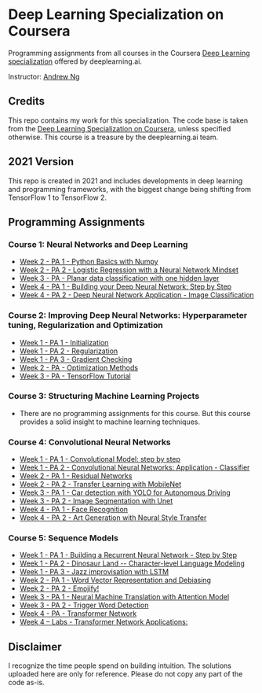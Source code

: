 ﻿# Deep Learning Specialization on Coursera

Programming assignments from all courses in the Coursera [Deep Learning specialization](https://www.coursera.org/specializations/deep-learning) offered by deeplearning.ai.

Instructor: [Andrew Ng](http://www.andrewng.org/)

## Credits

This repo contains my work for this specialization. The code base is taken from the [Deep Learning Specialization on Coursera](https://www.coursera.org/specializations/deep-learning), unless specified otherwise. This course is a treasure by the deeplearning.ai team.

## 2021 Version

This repo is created in 2021 and includes developments in deep learning and programming frameworks, with the biggest change being shifting from TensorFlow 1 to TensorFlow 2.

## Programming Assignments

### Course 1: Neural Networks and Deep Learning

  - [Week 2 - PA 1 - Python Basics with Numpy](https://github.com/pashazgit/coursera-deep-learning-specialization/tree/main/C1%20-%20Neural%20Networks%20and%20Deep%20Learning/Week2/A1%20-%20Python%20Basics%20with%20Numpy)
  - [Week 2 - PA 2 - Logistic Regression with a Neural Network Mindset](https://github.com/pashazgit/coursera-deep-learning-specialization/tree/main/C1%20-%20Neural%20Networks%20and%20Deep%20Learning/Week2/A2%20-%20Logistic%20Regression%20wih%20a%20Neural%20Network%20Mindset)
  - [Week 3 - PA - Planar data classification with one hidden layer](https://github.com/pashazgit/coursera-deep-learning-specialization/tree/main/C1%20-%20Neural%20Networks%20and%20Deep%20Learning/Week3/Planar%20data%20classification%20with%20one%20hidden%20layer)
  - [Week 4 - PA 1 - Building your Deep Neural Network: Step by Step](https://github.com/pashazgit/coursera-deep-learning-specialization/tree/main/C1%20-%20Neural%20Networks%20and%20Deep%20Learning/Week4/A1%20-%20Building%20your%20Deep%20Neural%20Network%20-%20Step%20by%20Step)
  - [Week 4 - PA 2 - Deep Neural Network Application - Image Classification](https://github.com/pashazgit/coursera-deep-learning-specialization/tree/main/C1%20-%20Neural%20Networks%20and%20Deep%20Learning/Week4/A2%20-%20Deep%20Neural%20Network%20Application_%20Image%20Classification)

### Course 2: Improving Deep Neural Networks: Hyperparameter tuning, Regularization and Optimization

  - [Week 1 - PA 1 - Initialization](https://github.com/pashazgit/coursera-deep-learning-specialization/tree/main/C2%20-%20Improving%20Deep%20Neural%20Networks:%20Hyperparameter%20Tuning%2C%20Regularization%20and%20Optimization/Week1/A1%20-%20Initialization)
  - [Week 1 - PA 2 - Regularization](https://github.com/pashazgit/coursera-deep-learning-specialization/tree/main/C2%20-%20Improving%20Deep%20Neural%20Networks:%20Hyperparameter%20Tuning%2C%20Regularization%20and%20Optimization/Week1/A2%20-%20Regularization)
  - [Week 1 - PA 3 - Gradient Checking](https://github.com/pashazgit/coursera-deep-learning-specialization/tree/main/C2%20-%20Improving%20Deep%20Neural%20Networks:%20Hyperparameter%20Tuning%2C%20Regularization%20and%20Optimization/Week1/A3%20-%20Gradient%20Checking)
  - [Week 2 - PA - Optimization Methods](https://github.com/pashazgit/coursera-deep-learning-specialization/tree/main/C2%20-%20Improving%20Deep%20Neural%20Networks:%20Hyperparameter%20Tuning%2C%20Regularization%20and%20Optimization/Week2/Optimization%20Methods)
  - [Week 3 - PA - TensorFlow Tutorial](hhttps://github.com/pashazgit/coursera-deep-learning-specialization/tree/main/C2%20-%20Improving%20Deep%20Neural%20Networks:%20Hyperparameter%20Tuning%2C%20Regularization%20and%20Optimization/Week3/TensorFlow%20Introduction)

### Course 3: Structuring Machine Learning Projects

  - There are no programming assignments for this course. But this course provides a solid insight to machine learning techniques.
  
### Course 4: Convolutional Neural Networks

  - [Week 1 - PA 1 - Convolutional Model: step by step](https://github.com/pashazgit/coursera-deep-learning-specialization/tree/main/C4%20-%20Convolutional%20Neural%20Networks/Week1/A1%20-%20Convolutional%20Model%2C%20Step%20by%20Step)
  - [Week 1 - PA 2 - Convolutional Neural Networks: Application - Classifier](https://github.com/pashazgit/coursera-deep-learning-specialization/tree/main/C4%20-%20Convolutional%20Neural%20Networks/Week1/A2%20-%20Convolution%20Model%20Application%20-%20Classifier)
  - [Week 2 - PA 1 - Residual Networks](https://github.com/pashazgit/coursera-deep-learning-specialization/tree/main/C4%20-%20Convolutional%20Neural%20Networks/Week2/A1%20-%20Residual%20Networks)
  - [Week 2 - PA 2 - Transfer Learning with MobileNet](https://github.com/pashazgit/coursera-deep-learning-specialization/tree/main/C4%20-%20Convolutional%20Neural%20Networks/Week2/A2%20-%20Transfer%20Learning%20with%20MobileNet)
  - [Week 3 - PA 1 - Car detection with YOLO for Autonomous Driving](https://github.com/pashazgit/coursera-deep-learning-specialization/tree/main/C4%20-%20Convolutional%20Neural%20Networks/Week3/A1%20-%20Car%20detection%20with%20YOLO)
  - [Week 3 - PA 2 - Image Segmentation with Unet](https://github.com/pashazgit/coursera-deep-learning-specialization/tree/main/C4%20-%20Convolutional%20Neural%20Networks/Week3/A2%20-%20Image%20Segmentation%20with%20U-Net)
  - [Week 4 - PA 1 - Face Recognition](https://github.com/pashazgit/coursera-deep-learning-specialization/tree/main/C4%20-%20Convolutional%20Neural%20Networks/Week4/A1%20-%20Face%20Recognition)
  - [Week 4 - PA 2 - Art Generation with Neural Style Transfer](https://github.com/pashazgit/coursera-deep-learning-specialization/tree/main/C4%20-%20Convolutional%20Neural%20Networks/Week4/A2%20-%20Art%20Generation%20with%20Neural%20Style%20Transfer)    
  
### Course 5: Sequence Models

  - [Week 1 - PA 1 - Building a Recurrent Neural Network - Step by Step](https://github.com/pashazgit/coursera-deep-learning-specialization/tree/main/C5%20-%20Sequence%20Models/Week1/A1%20-%20Building%20your%20Recurrent%20Neural%20Network%20-%20Step%20by%20Step)
  - [Week 1 - PA 2 - Dinosaur Land -- Character-level Language Modeling](https://github.com/pashazgit/coursera-deep-learning-specialization/tree/main/C5%20-%20Sequence%20Models/Week1/A2%20-%20Dinosaur%20Island-Character-Level%20Language%20Modeling)
  - [Week 1 - PA 3 - Jazz improvisation with LSTM](https://github.com/pashazgit/coursera-deep-learning-specialization/tree/main/C5%20-%20Sequence%20Models/Week1/A3%20-%20Jazz%20Improvisation%20with%20LSTM)  
  - [Week 2 - PA 1 - Word Vector Representation and Debiasing](https://github.com/pashazgit/coursera-deep-learning-specialization/tree/main/C5%20-%20Sequence%20Models/Week2/A1%20-%20Operations%20on%20Word%20Vectors%20-%20Debiasing)  
  - [Week 2 - PA 2 - Emojify!](hhttps://github.com/pashazgit/coursera-deep-learning-specialization/tree/main/C5%20-%20Sequence%20Models/Week2/A2%20-%20Emojify)  
  - [Week 3 - PA 1 - Neural Machine Translation with Attention Model](https://github.com/pashazgit/coursera-deep-learning-specialization/tree/main/C5%20-%20Sequence%20Models/Week3/A1%20-%20Neural%20Machine%20Translation)  
  - [Week 3 - PA 2 - Trigger Word Detection](https://github.com/pashazgit/coursera-deep-learning-specialization/tree/main/C5%20-%20Sequence%20Models/Week3/A2%20-%20Trigger%20Word%20Detection)
  - [Week 4 - PA - Transformer Network](https://github.com/pashazgit/coursera-deep-learning-specialization/tree/main/C5%20-%20Sequence%20Models/Week4/Transformers%20Architecture%20with%20TensorFlow)  
  - [Week 4 – Labs - Transformer Network Applications:](https://github.com/pashazgit/coursera-deep-learning-specialization/tree/main/C5%20-%20Sequence%20Models/Week4/Labs)   
  

## Disclaimer

I recognize the time people spend on building intuition. The solutions uploaded here are only for reference. Please do not copy any part of the code as-is.
